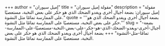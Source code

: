 +++
author = "إميل سيوران"
title = "مقولة إميل سيوران"
description = "مقولة إميل سيوران: بضعة أجيال أخرى ويغدو الضحك الذي هو حكر على بعض النخبة، مستعصيًا على الممارسة تمامًا مثل النشوة."
quote = '''بضعة أجيال أخرى ويغدو الضحك الذي هو حكر على بعض النخبة، مستعصيًا على الممارسة تمامًا مثل النشوة.''' 
slug = "بضعة-أجيال-أخرى-ويغدو-الضحك-الذي-هو-حكر-على-بعض-النخبة-مستعصيًا-على-الممارسة-تمامًا-مثل-النشوة"
+++
بضعة أجيال أخرى ويغدو الضحك الذي هو حكر على بعض النخبة، مستعصيًا على الممارسة تمامًا مثل النشوة.
